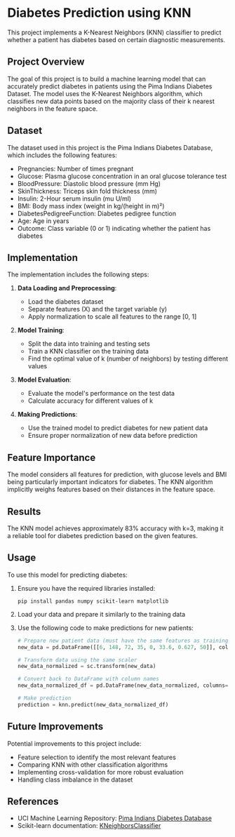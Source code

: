 # Diabetes Prediction using KNN

This project implements a K-Nearest Neighbors (KNN) classifier to predict whether a patient has diabetes based on certain diagnostic measurements.

## Project Overview

The goal of this project is to build a machine learning model that can accurately predict diabetes in patients using the Pima Indians Diabetes Dataset. The model uses the K-Nearest Neighbors algorithm, which classifies new data points based on the majority class of their k nearest neighbors in the feature space.

## Dataset

The dataset used in this project is the Pima Indians Diabetes Database, which includes the following features:
- Pregnancies: Number of times pregnant
- Glucose: Plasma glucose concentration in an oral glucose tolerance test
- BloodPressure: Diastolic blood pressure (mm Hg)
- SkinThickness: Triceps skin fold thickness (mm)
- Insulin: 2-Hour serum insulin (mu U/ml)
- BMI: Body mass index (weight in kg/(height in m)²)
- DiabetesPedigreeFunction: Diabetes pedigree function
- Age: Age in years
- Outcome: Class variable (0 or 1) indicating whether the patient has diabetes

## Implementation

The implementation includes the following steps:

1. **Data Loading and Preprocessing**:
   - Load the diabetes dataset
   - Separate features (X) and the target variable (y)
   - Apply normalization to scale all features to the range [0, 1]

2. **Model Training**:
   - Split the data into training and testing sets
   - Train a KNN classifier on the training data
   - Find the optimal value of k (number of neighbors) by testing different values

3. **Model Evaluation**:
   - Evaluate the model's performance on the test data
   - Calculate accuracy for different values of k

4. **Making Predictions**:
   - Use the trained model to predict diabetes for new patient data
   - Ensure proper normalization of new data before prediction

## Feature Importance

The model considers all features for prediction, with glucose levels and BMI being particularly important indicators for diabetes. The KNN algorithm implicitly weighs features based on their distances in the feature space.

## Results

The KNN model achieves approximately 83% accuracy with k=3, making it a reliable tool for diabetes prediction based on the given features.

## Usage

To use this model for predicting diabetes:

1. Ensure you have the required libraries installed:
   ```
   pip install pandas numpy scikit-learn matplotlib
   ```

2. Load your data and prepare it similarly to the training data

3. Use the following code to make predictions for new patients:
   ```python
   # Prepare new patient data (must have the same features as training data)
   new_data = pd.DataFrame([[6, 148, 72, 35, 0, 33.6, 0.627, 50]], columns=feature_names)
   
   # Transform data using the same scaler
   new_data_normalized = sc.transform(new_data)
   
   # Convert back to DataFrame with column names
   new_data_normalized_df = pd.DataFrame(new_data_normalized, columns=feature_names)
   
   # Make prediction
   prediction = knn.predict(new_data_normalized_df)
   ```

## Future Improvements

Potential improvements to this project include:
- Feature selection to identify the most relevant features
- Comparing KNN with other classification algorithms
- Implementing cross-validation for more robust evaluation
- Handling class imbalance in the dataset

## References

- UCI Machine Learning Repository: [Pima Indians Diabetes Database](https://www.kaggle.com/datasets/uciml/pima-indians-diabetes-database)
- Scikit-learn documentation: [KNeighborsClassifier](https://scikit-learn.org/stable/modules/generated/sklearn.neighbors.KNeighborsClassifier.html)
